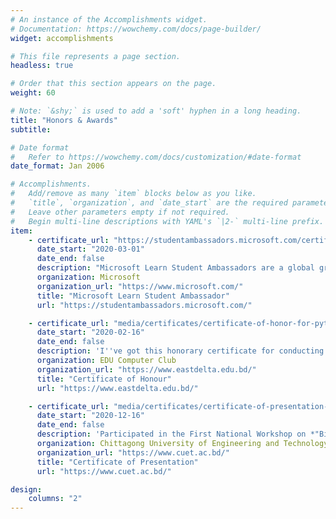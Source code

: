 ```yaml
---
# An instance of the Accomplishments widget.
# Documentation: https://wowchemy.com/docs/page-builder/
widget: accomplishments

# This file represents a page section.
headless: true

# Order that this section appears on the page.
weight: 60

# Note: `&shy;` is used to add a 'soft' hyphen in a long heading.
title: "Honors & Awards"
subtitle:

# Date format
#   Refer to https://wowchemy.com/docs/customization/#date-format
date_format: Jan 2006

# Accomplishments.
#   Add/remove as many `item` blocks below as you like.
#   `title`, `organization`, and `date_start` are the required parameters.
#   Leave other parameters empty if not required.
#   Begin multi-line descriptions with YAML's `|2-` multi-line prefix.
item:
    - certificate_url: "https://studentambassadors.microsoft.com/certificate/9560b827-0fe9-410a-a948-a7a5dd71cea7"
      date_start: "2020-03-01"
      date_end: false
      description: "Microsoft Learn Student Ambassadors are a global group of campus leaders who are eager to help fellow students, create robust tech communities, and develop technical and career skills for the future."
      organization: Microsoft
      organization_url: "https://www.microsoft.com/"
      title: "Microsoft Learn Student Ambassador"
      url: "https://studentambassadors.microsoft.com/"

    - certificate_url: "media/certificates/certificate-of-honor-for-python-workshop-at-edu.pdf"
      date_start: "2020-02-16"
      date_end: false
      description: 'I''ve got this honorary certificate for conducting a 3 days long workshop on *"Fundamentals of Python"* as a trainer at my university within the period of my undergraduate course. I played the role of a trainer in this workshop along with one of my friends [Muhammad Sakib Khan Inan](https://www.linkedin.com/in/skinan/) who is in the same university and also was the co-trainer for the workshop.'
      organization: EDU Computer Club
      organization_url: "https://www.eastdelta.edu.bd/"
      title: "Certificate of Honour"
      url: "https://www.eastdelta.edu.bd/"

    - certificate_url: "media/certificates/certificate-of-presentation-for-bdml-2020.pdf"
      date_start: "2020-12-16"
      date_end: false
      description: 'Participated in the First National Workshop on *"Big Data and Machine Learning (BDML 2020)"* organized by Dept. of Computer Science & Engineering, CUET. I''ve presented an idea on Fake News Detection Using Machine Learning-based approach along with [Rubaiath E Ulfath](https://www.linkedin.com/in/rubaiath-e-ulfath/) and [Muhammad Sakib Khan Inan](https://www.linkedin.com/in/skinan/).'
      organization: Chittagong University of Engineering and Technology
      organization_url: "https://www.cuet.ac.bd/"
      title: "Certificate of Presentation"
      url: "https://www.cuet.ac.bd/"

design:
    columns: "2"
---
```

